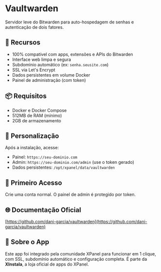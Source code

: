 # Vaultwarden

Servidor leve do Bitwarden para auto-hospedagem de senhas e autenticação de dois fatores.

## 🚀 Recursos
- 100% compatível com apps, extensões e APIs do Bitwarden
- Interface web limpa e segura
- Subdomínio automático (ex: `senha.seusite.com`)
- SSL via Let's Encrypt
- Dados persistentes em volume Docker
- Painel de administração (com token)

## 📦 Requisitos
- Docker e Docker Compose
- 512MB de RAM (mínimo)
- 2GB de armazenamento

## 🧩 Personalização
Após a instalação, acesse:
- Painel: `https://seu-dominio.com`
- Admin: `https://seu-dominio.com/admin` (use o token gerado)
- Dados persistentes: `/opt/xpanel/data/vaultwarden`

## 🔐 Primeiro Acesso
Crie uma conta normal. O painel de admin é protegido por token.

## 🌐 Documentação Oficial
[https://github.com/dani-garcia/vaultwarden](https://github.com/dani-garcia/vaultwarden)

## 💬 Sobre o App
Este app foi integrado pela comunidade XPanel para funcionar em 1 clique, com SSL, subdomínio automático e configuração completa. É parte da **XInstala**, a loja oficial de apps do XPanel.